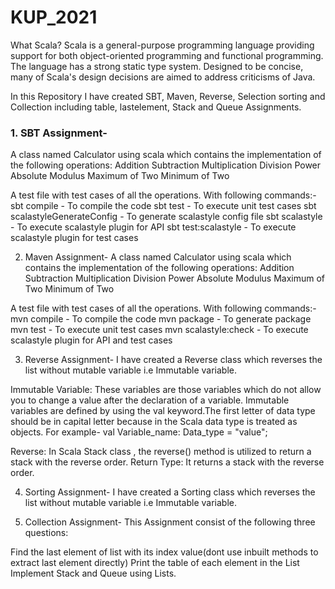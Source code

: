 # KUP_2021

What Scala? Scala is a general-purpose programming language providing support for both object-oriented programming and functional programming. The language has a strong static type system. Designed to be concise, many of Scala's design decisions are aimed to address criticisms of Java.

In this Repository 
I have created SBT, Maven, Reverse, Selection sorting and Collection including table, lastelement, Stack and Queue Assignments.

<H3>1. SBT Assignment-</H3>
A class named Calculator using scala which contains the implementation of the following operations:
Addition
Subtraction
Multiplication
Division
Power
Absolute
Modulus
Maximum of Two
Minimum of Two

A test file with test cases of all the operations.
With following commands:-
sbt compile - To compile the code
sbt test - To execute unit test cases
sbt scalastyleGenerateConfig - To generate scalastyle config file
sbt scalastyle - To execute scalastyle plugin for API
sbt test:scalastyle - To execute scalastyle plugin for test cases

2. Maven Assignment-
A class named Calculator using scala which contains the implementation of the following operations:
Addition
Subtraction
Multiplication
Division
Power
Absolute
Modulus
Maximum of Two
Minimum of Two

A test file with test cases of all the operations.
With following commands:-
mvn compile - To compile the code
mvn package - To generate package
mvn test - To execute unit test cases
mvn scalastyle:check - To execute scalastyle plugin for API and test cases

3. Reverse Assignment-
I have created a Reverse class which reverses the list without mutable variable i.e Immutable variable.

Immutable Variable: These variables are those variables which do not allow you to change a value after the declaration of a variable. Immutable variables are defined by using the val keyword.The first letter of data type should be in capital letter because in the Scala data type is treated as objects. For example- val Variable_name: Data_type = "value";

Reverse: In Scala Stack class , the reverse() method is utilized to return a stack with the reverse order. Return Type: It returns a stack with the reverse order.

4. Sorting Assignment-
I have created a Sorting class which reverses the list without mutable variable i.e Immutable variable.

5. Collection Assignment-
This Assignment consist of the following three questions:

Find the last element of list with its index value(dont use inbuilt methods to extract last element directly)
Print the table of each element in the List
Implement Stack and Queue using Lists.



